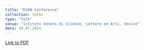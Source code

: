 ```yaml
---
title: "EVAN Conference"
collection: talks
type: "Talk"
venue: "Istituto Veneto di Scienze, Lettere ed Arti, Venice"
date: 19.07.2024
---
```


[Link to PDF](https://datashare.tu-dresden.de/s/45M7mLjw5f2i4b5)
